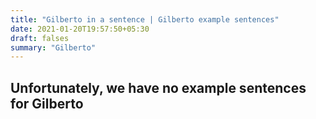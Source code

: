 ```yaml
---
title: "Gilberto in a sentence | Gilberto example sentences"
date: 2021-01-20T19:57:50+05:30
draft: falses
summary: "Gilberto"
---
```

## Unfortunately, we have no example sentences for Gilberto                 
